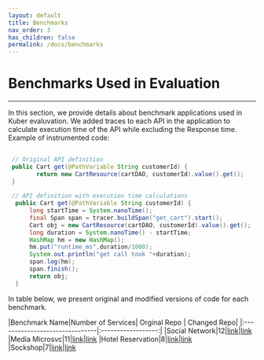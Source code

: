 ```yaml
---
layout: default
title: Benchmarks
nav_order: 3
has_children: false
permalink: /docs/benchmarks
---
```


# Benchmarks Used in Evaluation
---

In this section, we provide details about benchmark applications used in Kuber evaluvation.
We added traces to each API in the application to calculate execution time of the API while excluding the Response time.
Example of instrumented code:
``` java
 
 // Original API definition
 public Cart get(@PathVariable String customerId) {
        return new CartResource(cartDAO, customerId).value().get();
 }
 
 // API definition with execution time calculations 
  public Cart get(@PathVariable String customerId) {
      long startTime = System.nanoTime();
      final Span span = tracer.buildSpan("get_cart").start();
      Cart obj = new CartResource(cartDAO, customerId).value().get();
      long duration = System.nanoTime() - startTime;
      HashMap hm = new HashMap();
      hm.put("runtime_ms",duration/1000);
      System.out.println("get call took "+duration);
      span.log(hm);
      span.finish();
      return obj;
  }

```
In table below, we present original and modified versions of code for each benchmark.

|Benchmark Name|Number of Services| Orginal Repo | Changed Repo|
|:-------------------------------|:------------------:|
|Social Network|12|[link](https://github.com/delimitrou/DeathStarBench/tree/master/hotelReservation)|[link](https://github.com/kubercostoptimizer/Kuber/tree/master/code/apps/social-network/code)
|Media Microsvc|11|[link](https://github.com/delimitrou/DeathStarBench/tree/master/mediaMicroservices)|[link](https://github.com/kubercostoptimizer/Kuber/tree/master/code/apps/media-microsvc/code)
|Hotel Reservation|8|[link](https://github.com/delimitrou/DeathStarBench/tree/master/hotelReservation)|[link](https://github.com/kubercostoptimizer/Kuber/tree/master/code/apps/hotel-reservation/code)
|Sockshop|7|[link](https://github.com/microservices-demo)|[link](https://github.com/kubercostoptimizer/Kuber/tree/master/code/apps/sock-shop/code)
